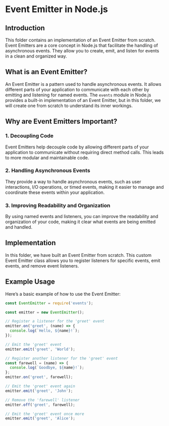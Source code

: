 # Event Emitter in Node.js

## Introduction

This folder contains an implementation of an Event Emitter from scratch. Event Emitters are a core concept in Node.js that facilitate the handling of asynchronous events. They allow you to create, emit, and listen for events in a clean and organized way.

## What is an Event Emitter?

An Event Emitter is a pattern used to handle asynchronous events. It allows different parts of your application to communicate with each other by emitting and listening for named events. The `events` module in Node.js provides a built-in implementation of an Event Emitter, but in this folder, we will create one from scratch to understand its inner workings.

## Why are Event Emitters Important?

### 1. **Decoupling Code**
Event Emitters help decouple code by allowing different parts of your application to communicate without requiring direct method calls. This leads to more modular and maintainable code.

### 2. **Handling Asynchronous Events**
They provide a way to handle asynchronous events, such as user interactions, I/O operations, or timed events, making it easier to manage and coordinate these events within your application.

### 3. **Improving Readability and Organization**
By using named events and listeners, you can improve the readability and organization of your code, making it clear what events are being emitted and handled.

## Implementation

In this folder, we have built an Event Emitter from scratch. This custom Event Emitter class allows you to register listeners for specific events, emit events, and remove event listeners.

## Example Usage

Here’s a basic example of how to use the Event Emitter:

```javascript
const EventEmitter = require('events');

const emitter = new EventEmitter();

// Register a listener for the 'greet' event
emitter.on('greet', (name) => {
  console.log(`Hello, ${name}!`);
});

// Emit the 'greet' event
emitter.emit('greet', 'World');

// Register another listener for the 'greet' event
const farewell = (name) => {
  console.log(`Goodbye, ${name}!`);
};
emitter.on('greet', farewell);

// Emit the 'greet' event again
emitter.emit('greet', 'John');

// Remove the 'farewell' listener
emitter.off('greet', farewell);

// Emit the 'greet' event once more
emitter.emit('greet', 'Alice');
